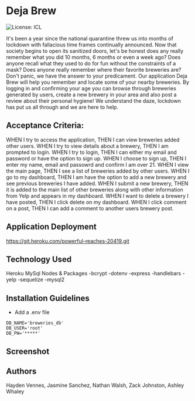 # Deja Brew
![License: ICL](https://img.shields.io/badge/License-ISC-blue.svg)


It's been a year since the national quarantine threw us into months of lockdown with fallacious time frames continually announced. Now that society begins to open its sanitized doors, let's be honest does any really remember what you did 10 months, 6 months or even a week ago? Does anyone recall what they used to do for fun without the constraints of a mask? Does anyone really remember where their favorite breweries are? Don't panic, we have the answer to your predicament. Our application Deja Brew will help you remember and locate some of your nearby breweries. By logging in and confirming your age you can browse through breweries generated by users, create a new brewery in your area and also post a review about their personal hygiene! We understand the daze, lockdown has put us all through and we are here to help.

## Acceptance Criteria:
WHEN I try to access the application,
THEN I can view breweries added other users.
WHEN I try to view details about a brewery,
THEN I am prompted to login.
WHEN I try to login, 
THEN I can either my email and password or have the option to sign up.
WHEN I choose to sign up, 
THEN I enter my name, email and passowrd and confirm I am over 21.
WHEN I view the main page,
THEN I see a list of breweries added by other users.
WHEN I go to my dashboard,
THEN I am have the option to add a new brewery and see previous breweries I have added.
WHEN I submit a new brewery,
THEN it is added to the main list of other breweries along with other information from Yelp and appears in my dashboard.
WHEN I want to delete a brewery I have posted,
THEN I click delete on my dashboard.
WHEN I click comment on a post,
THEN I can add a comment to another users brewery post.

## Application Deployment
https://git.heroku.com/powerful-reaches-20419.git

## Technology Used
Heroku
MySql
Nodes & Packages 
-bcrypt
-dotenv
-express
-handlebars
-yelp
-sequelize
-mysql2

## Installation Guidelines
- Add a .env file 

```text
DB_NAME='breweries_db'
DB_USER='root'
DB_PW='*****'
```
## Screenshot


## Authors
Hayden Vennes, Jasmine Sanchez, Nathan Walsh, Zack Johnston, Ashley Whaley
